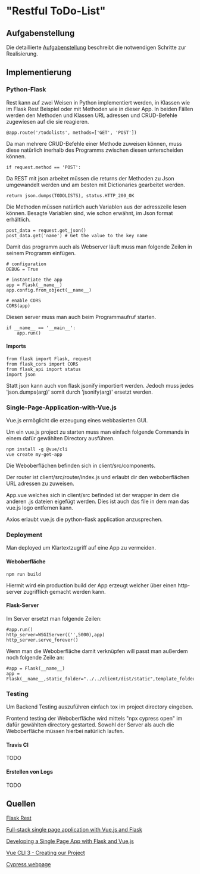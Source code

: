 # "Restful ToDo-List"

## Aufgabenstellung
Die detaillierte [Aufgabenstellung](TASK.md) beschreibt die notwendigen Schritte zur Realisierung.

## Implementierung

### Python-Flask

Rest kann auf zwei Weisen in Python implementiert werden, in Klassen wie im Flask Rest Beispiel oder mit Methoden wie in dieser App.
In beiden Fällen werden den Methoden und Klassen URL adressen und CRUD-Befehle zugewiesen auf die sie reagieren.

    @app.route('/todolists', methods=['GET', 'POST'])

Da man mehrere CRUD-Befehle einer Methode zuweisen können, muss diese natürlich inerhalb des Programms zwischen diesen unterscheiden können.

    if request.method == 'POST':

Da REST mit json arbeitet müssen die returns der Methoden zu Json umgewandelt werden und am besten mit Dictionaries gearbeitet werden.

    return json.dumps(TODOLISTS), status.HTTP_200_OK

Die Methoden müssen natürlich auch Variablen aus der adresszeile lesen können. Besagte Variablen sind, wie schon erwähnt, im Json format erhältlich.

    post_data = request.get_json()
    post_data.get('name') # Get the value to the key name

Damit das programm auch als Webserver läuft muss man folgende Zeilen in seinem Programm einfügen.

    # configuration
    DEBUG = True

    # instantiate the app
    app = Flask(__name__)
    app.config.from_object(__name__)

    # enable CORS
    CORS(app)

Diesen server muss man auch beim Programmaufruf starten.

    if __name__ == '__main__':
        app.run()


#### Imports

    from flask import Flask, request
    from flask_cors import CORS
    from flask_api import status
    import json

Statt json kann auch von flask jsonify importiert werden. Jedoch muss jedes 'json.dumps(arg)' somit durch 'jsonify(arg)' ersetzt werden.

### Single-Page-Application-with-Vue.js

Vue.js ermöglicht die erzeugung eines webbasierten GUI.

Um ein vue.js project zu starten muss man einfach folgende Commands in einem dafür gewählten Directory ausführen.

    npm install -g @vue/cli
    vue create my-get-app

Die Weboberflächen befinden sich in client/src/components.

Der router ist client/src/router/index.js und erlaubt dir den weboberflächen URL adressen zu zuweisen.

App.vue welches sich in client/src befinded ist der wrapper in dem die anderen .js dateien eigefügt werden.
Dies ist auch das file in dem man das vue.js logo entfernen kann.

Axios erlaubt vue.js die python-flask application anzusprechen.

### Deployment

Man deployed um Klartextzugriff auf eine App zu vermeiden.

#### Weboberfläche

    npm run build

Hiermit wird ein production build der App erzeugt welcher über einen http-server zugrifflich gemacht werden kann.

#### Flask-Server

Im Server ersetzt man folgende Zeilen:

    #app.run()
    http_server=WSGIServer(('',5000),app)
    http_server.serve_forever()

Wenn man die Weboberfläche damit verknüpfen will passt man außerdem noch folgende Zeile an:

    #app = Flask(__name__)
    app = Flask(__name__,static_folder="../../client/dist/static",template_folder="../../client/dist")

### Testing

Um Backend Testing auszuführen einfach tox im project directory eingeben.

Frontend testing der Weboberfläche wird mittels "npx cypress open" im dafür gewählten directory gestarted.
Sowohl der Server als auch die Weboberfläche müssen hierbei natürlich laufen.

#### Travis CI

TODO

#### Erstellen von Logs

TODO

## Quellen
[Flask Rest](https://flask-restful.readthedocs.io/en/latest/quickstart.html#full-example)

[Full-stack single page application with Vue.js and Flask](https://codeburst.io/full-stack-single-page-application-with-vue-js-and-flask-b1e036315532)

[Developing a Single Page App with Flask and Vue.js](https://testdriven.io/developing-a-single-page-app-with-flask-and-vuejs)

[Vue CLI 3 - Creating our Project](https://www.vuemastery.com/courses/real-world-vue-js/vue-cli/)

[Cypress webpage](https://www.cypress.io/)